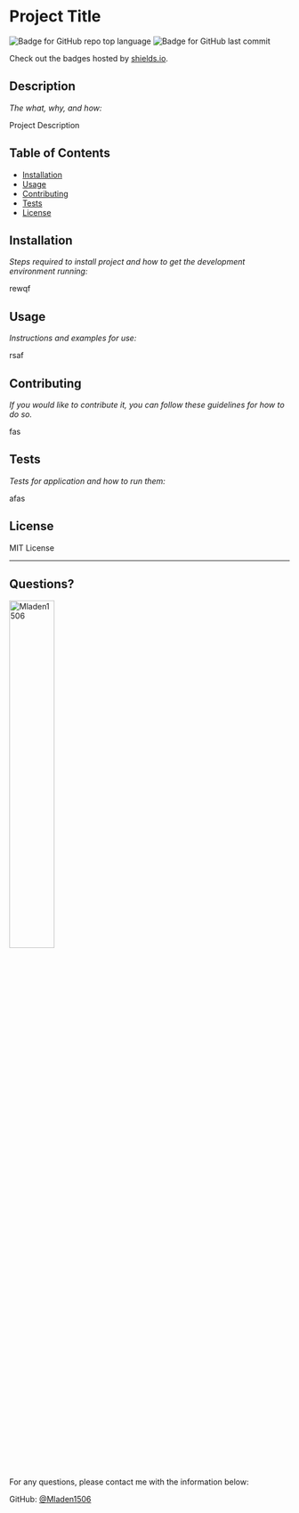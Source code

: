 # Project Title
  ![Badge for GitHub repo top language](https://img.shields.io/github/languages/top/Mladen1506/readme-generator?style=flat&logo=appveyor) ![Badge for GitHub last commit](https://img.shields.io/github/last-commit/Mladen1506/readme-generator?style=flat&logo=appveyor)
  
  Check out the badges hosted by [shields.io](https://shields.io/).
  
  
  ## Description 
  
  *The what, why, and how:* 
  
  Project Description
  ## Table of Contents
  * [Installation](#installation)
  * [Usage](#usage)
  * [Contributing](#contributing)
  * [Tests](#tests)
  * [License](#license)
  
  ## Installation
  
  *Steps required to install project and how to get the development environment running:*
  
  rewqf
  
  ## Usage 
  
  *Instructions and examples for use:*
  
  rsaf
  
  ## Contributing
  
  *If you would like to contribute it, you can follow these guidelines for how to do so.*
  
  fas
  
  ## Tests
  
  *Tests for application and how to run them:*
  
  afas
  
  ## License
  
  MIT License
  
  ---
  
  ## Questions?
  <img src="https://avatars.githubusercontent.com/u/89114955?v=4" alt="Mladen1506" width="40%" />
  
  For any questions, please contact me with the information below:
 
  GitHub: [@Mladen1506](https://api.github.com/users/Mladen1506)

  